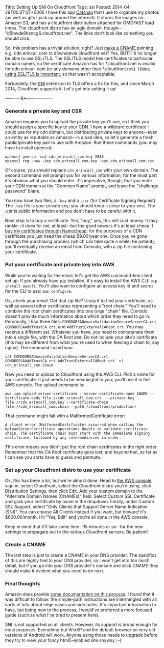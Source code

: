 Title: Setting Up SNI On Cloudfront
Tags:
    ssl
Posted: 2014-04-29T00:27:07+0000
I have this app [Catsnap](http://catsnap.erincall.com) that I use to organize my photos (as well as gifs I pick up around the internet). It stores the images on Amazon S3, and has a cloudfront distribution attached for OMGFAST load times. The cloudfront distro has an ugly domain, though--"d5hwde6hzncg6.cloudfront.net". The links don't look like something you should click.

So, this problem has a trivial solution, right? Just [make a CNAME](http://www.petekeen.net/dns-the-good-parts) pointing e.g. cdn.erincall.com to d5whatever.cloudfront.net? Yes, BUT: I'd no longer be able to use SSL/TLS. The SSL/TLS model ties certificates to particular domain names, so the certificate Amazon has for \*.cloudfront.net is invalid for cdn.erincall.com (or any domains other than \*.cloudfront.net). [I think using SSL/TLS is important](https://www.tbray.org/ongoing/When/201x/2012/12/02/HTTPS), so that wasn't acceptable.

Fortunately, the [SNI](http://en.wikipedia.org/wiki/Server_Name_Indication) extension to TLS offers a fix for this, and since March 2014, Cloudfront supports it. Let's get into setting it up!

--------8<------------

### Generate a private key and CSR

Amazon requires you to upload the private key you'll use, so I think you should assign a specific key to your CDN. I have a wildcard certificate I could use for my cdn domain, but distributing private keys to anyone--even an entity as reputable as Amazon--is a bad idea, so let's generate a fresh public/private key pair to use with Amazon. Run these commands (you may have to install openssl):

```
openssl genrsa -out cdn_erincall_com.key 2048
openssl req -new -key cdn_erincall_com.key -out cdn_erincall_com.csr
```

Of course, you should replace `cdn_erincall_com` with your own domain. The second command will prompt you for various information; for the most part it's obvious what you should enter. It's imperative, though, that you enter your CDN domain at the "Common Name" prompt, and leave the "challenge password" blank.

You now have two files, a `.key` and a `.csr` (for Certificate Signing Request). The `.key` file is your private key; you should keep it close to your vest. The .csr is public information and you don't have to be careful with it.

Next step is to buy a certificate. Yes, "buy," yes, this will cost money. It may rankle--it does for me, at least--but the good news is it's at least cheap. I [buy my certificates through Namecheap](https://www.namecheap.com/security/ssl-certificates/domain-validation.aspx); for the purposes of a CDN certificate you just need the cheap $9.00/year one. Once you've gone through the purchasing process (which can take quite a while; be patient), you'll eventually receive an email from Comodo, with a zip file containing your certificate.

### Put your certificate and private key into AWS

While you're waiting for the email, let's get the AWS command-line client set up. If you already have `pip` installed, it's easy to install the AWS CLI: `pip install awscli`. You'll also want to configure an access key id and secret for the CLI to use: `aws configure`.

Ok, check your email. Got that zip file? Unzip it to find your certificate, as well as several other certificates representing a "root chain." You'll need to combine the root chain certificates into one large "chain" file. Comodo doesn't provide much information about which order they need to go in. Personally, I had three files: `COMODORSADomainValidationSecureServerCA.crt`, `COMODORSAAddTrustCA.crt`, and `AddTrustExternalCARoot.crt`. You may receive a different set. Whatever you have, you need to concatenate them into a single file, with the CA Root _last_. Do not include your site's certificate (this may be different from what you're used to when feeding a chain to, say nginx). The command I used was:

```
cat COMODORSADomainValidationSecureServerCA.crt COMODORSAAddTrustCA.crt AddTrustExternalCARoot.crt  >| cdn_erincall_com.chain
```

Now you need to upload to Cloudfront using the AWS CLI. Pick a name for your certificate. It just needs to be meaningful to you; you'll use it in the AWS console. The upload command is:

```
aws iam upload-server-certificate --server-certificate-name $NAME --certificate-body file://cdn_erincall_com.crt  --private-key file://cdn_erincall_com.key --certificate-chain file://cdn_erincall_com.chain --path /cloudfront/production/
```

That command might fail with a MalformedCertificate error:

```
A client error (MalformedCertificate) occurred when calling the UploadServerCertificate operation: Unable to validate certificate chain. The certificate chain must start with the immediate signing certificate, followed by any intermediaries in order.
```

This error means you didn't put the root chain certificates in the right order. Remember that the CA Root certificate goes last, and beyond that, as far as I can see you sorta have to guess and permute.

### Set up your Cloudfront distro to use your certificate

Ok, this has been a lot, but we're almost done. Head to [the AWS console](https://console.aws.amazon.com), sign in, select Cloudfront, select the Cloudfront distro you're using, click Distribution Settings, then click Edit. Add your custom domain to the "Alternate Domain Names (CNAMEs)" field. Select Custom SSL Certificate and grab your certificate by name in the dropdown. Finally, under Custom SSL Support, select "Only Clients that Support Server Name Indication (SNI)". You can choose All Clients instead if you want, but beware! It's $600.00/month. Hit "Yes, Edit" and you're all done in the AWS console.

Keep in mind that it'll take some time--15 minutes or so--for the new settings to propagate out to the various Cloudfront servers. Be patient!

### Create a CNAME

The last step is just to create a CNAME in your DNS provider. The specifics of this are highly tied to your DNS provider, so I won't get into too much detail, but if you go into your DNS provider's console and click CNAME they should make it evident what you need to do next.

### Final thoughts

Amazon does provide [some documentation on this process](http://docs.aws.amazon.com/AmazonCloudFront/latest/DeveloperGuide/SecureConnections.html#CNAMEsAndHTTPS). I found that it was difficult to follow: the simple-path instructions are intermingled with all sorts of info about edge cases and side notes. It's important information to have, but being new to the process, I would've preferred a more focused guide (such as what I've tried to present here).

SNI is not supported on all clients. However, its support is broad enough for most purposes: Everything but WinXP and the default browser on very old versions of Android will work. Anyone using those needs to upgrade before they try to view your fancy html5-enabled site anyway ;~)
